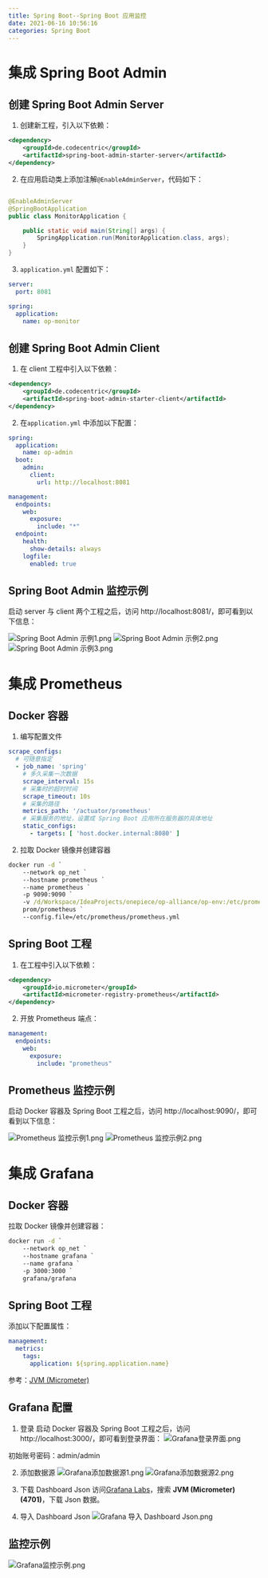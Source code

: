 ```yaml
---
title: Spring Boot--Spring Boot 应用监控 
date: 2021-06-16 10:56:16 
categories: Spring Boot
---
```


# 集成 Spring Boot Admin

## 创建 Spring Boot Admin Server
1. 创建新工程，引入以下依赖：

```xml
<dependency>
    <groupId>de.codecentric</groupId>
    <artifactId>spring-boot-admin-starter-server</artifactId>
</dependency>
```

2. 在应用启动类上添加注解`@EnableAdminServer`，代码如下：
```java

@EnableAdminServer
@SpringBootApplication
public class MonitorApplication {

    public static void main(String[] args) {
        SpringApplication.run(MonitorApplication.class, args);
    }
}
```

3. `application.yml` 配置如下：
```yaml
server:
  port: 8081

spring:
  application:
    name: op-monitor
```

## 创建 Spring Boot Admin Client
1. 在 client 工程中引入以下依赖：
```xml
<dependency>
    <groupId>de.codecentric</groupId>
    <artifactId>spring-boot-admin-starter-client</artifactId>
</dependency>
```

2. 在`application.yml` 中添加以下配置：
```yaml
spring:
  application:
    name: op-admin
  boot:
    admin:
      client:
        url: http://localhost:8081

management:
  endpoints:
    web:
      exposure:
        include: "*"
  endpoint:
    health:
      show-details: always
    logfile:
      enabled: true
```

## Spring Boot Admin 监控示例
启动 server 与 client 两个工程之后，访问 http://localhost:8081/，即可看到以下信息：

![Spring Boot Admin 示例1.png](/images/springboot/SpringBootAdmin示例1.png)
![Spring Boot Admin 示例2.png](/images/springboot/SpringBootAdmin示例2.png)
![Spring Boot Admin 示例3.png](/images/springboot/SpringBootAdmin示例3.png)

# 集成 Prometheus

## Docker 容器
1. 编写配置文件
```yaml
scrape_configs:
  # 可随意指定
  - job_name: 'spring'
    # 多久采集一次数据
    scrape_interval: 15s
    # 采集时的超时时间
    scrape_timeout: 10s
    # 采集的路径
    metrics_path: '/actuator/prometheus'
    # 采集服务的地址，设置成 Spring Boot 应用所在服务器的具体地址
    static_configs:
      - targets: [ 'host.docker.internal:8080' ]
```

2. 拉取 Docker 镜像并创建容器
```cmd
docker run -d `
    --network op_net `
    --hostname prometheus `
    --name prometheus `
    -p 9090:9090 `
    -v /d/Workspace/IdeaProjects/onepiece/op-alliance/op-env:/etc/prometheus `
    prom/prometheus `
    --config.file=/etc/prometheus/prometheus.yml
```

## Spring Boot 工程
1. 在工程中引入以下依赖：

```xml
<dependency>
    <groupId>io.micrometer</groupId>
    <artifactId>micrometer-registry-prometheus</artifactId>
</dependency>
```

2. 开放 Prometheus 端点：
```yaml
management:
  endpoints:
    web:
      exposure:
        include: "prometheus"
```

## Prometheus 监控示例
启动 Docker 容器及 Spring Boot 工程之后，访问 http://localhost:9090/，即可看到以下信息：

![Prometheus 监控示例1.png](/images/springboot/Prometheus监控示例示例1.png)
![Prometheus 监控示例2.png](/images/springboot/Prometheus监控示例示例2.png)

# 集成 Grafana

## Docker 容器
拉取 Docker 镜像并创建容器：
```cmd
docker run -d `
    --network op_net `
    --hostname grafana `
    --name grafana `
    -p 3000:3000 `
    grafana/grafana
```

## Spring Boot 工程
添加以下配置属性：
```yaml
management:
  metrics:
    tags:
      application: ${spring.application.name}
```

参考：[JVM (Micrometer)](https://grafana.com/grafana/dashboards/4701)

## Grafana 配置
1. 登录
启动 Docker 容器及 Spring Boot 工程之后，访问 http://localhost:3000/，即可看到登录界面：
![Grafana登录界面.png](/images/springboot/Grafana登录界面.png)

初始账号密码：admin/admin

2. 添加数据源
![Grafana添加数据源1.png](/images/springboot/Grafana添加数据源1.png)
![Grafana添加数据源2.png](/images/springboot/Grafana添加数据源2.png)

3. 下载 Dashboard Json
访问[Grafana Labs](https://grafana.com/grafana/dashboards)，搜索 **JVM (Micrometer)(4701)**，下载 Json 数据。
   
4. 导入 Dashboard Json
![Grafana 导入 Dashboard Json.png](/images/springboot/Grafana导入DashboardJson.png)

## 监控示例
![Grafana监控示例.png](/images/springboot/Grafana监控示例.png)
